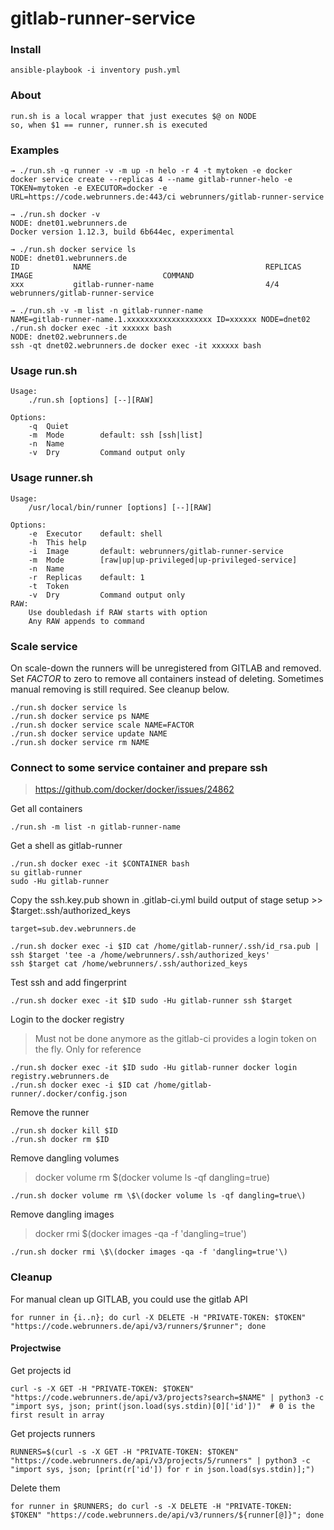 # gitlab-runner-service


### Install 

    ansible-playbook -i inventory push.yml

### About

    run.sh is a local wrapper that just executes $@ on NODE
    so, when $1 == runner, runner.sh is executed

### Examples

    → ./run.sh -q runner -v -m up -n helo -r 4 -t mytoken -e docker
    docker service create --replicas 4 --name gitlab-runner-helo -e TOKEN=mytoken -e EXECUTOR=docker -e URL=https://code.webrunners.de:443/ci webrunners/gitlab-runner-service

    → ./run.sh docker -v
    NODE: dnet01.webrunners.de
    Docker version 1.12.3, build 6b644ec, experimental

    → ./run.sh docker service ls
    NODE: dnet01.webrunners.de
    ID            NAME                                       REPLICAS  IMAGE                             COMMAND
    xxx           gitlab-runner-name                         4/4       webrunners/gitlab-runner-service

    → ./run.sh -v -m list -n gitlab-runner-name
    NAME=gitlab-runner-name.1.xxxxxxxxxxxxxxxxxxx ID=xxxxxx NODE=dnet02 ./run.sh docker exec -it xxxxxx bash
    NODE: dnet02.webrunners.de
    ssh -qt dnet02.webrunners.de docker exec -it xxxxxx bash

### Usage run.sh

    Usage:
        ./run.sh [options] [--][RAW]

    Options:
        -q  Quiet
        -m  Mode        default: ssh [ssh|list]
        -n  Name
        -v  Dry         Command output only


### Usage runner.sh

    Usage:
        /usr/local/bin/runner [options] [--][RAW]

    Options:
        -e  Executor    default: shell
        -h  This help
        -i  Image       default: webrunners/gitlab-runner-service
        -m  Mode        [raw|up|up-privileged|up-privileged-service]
        -n  Name
        -r  Replicas    default: 1
        -t  Token
        -v  Dry         Command output only
    RAW:
        Use doubledash if RAW starts with option
        Any RAW appends to command

### Scale service

On scale-down the runners will be unregistered from GITLAB and removed.
Set _FACTOR_ to zero to remove all containers instead of deleting.
Sometimes manual removing is still required. See cleanup below.

    ./run.sh docker service ls
    ./run.sh docker service ps NAME
    ./run.sh docker service scale NAME=FACTOR
    ./run.sh docker service update NAME
    ./run.sh docker service rm NAME

### Connect to some service container and prepare ssh

> https://github.com/docker/docker/issues/24862


Get all containers
    
    ./run.sh -m list -n gitlab-runner-name

Get a shell as gitlab-runner

    ./run.sh docker exec -it $CONTAINER bash
    su gitlab-runner
    sudo -Hu gitlab-runner

Copy the ssh.key.pub shown in .gitlab-ci.yml build output of stage setup >> $target:.ssh/authorized_keys 
    
    target=sub.dev.webrunners.de

    ./run.sh docker exec -i $ID cat /home/gitlab-runner/.ssh/id_rsa.pub | ssh $target 'tee -a /home/webrunners/.ssh/authorized_keys'
    ssh $target cat /home/webrunners/.ssh/authorized_keys

Test ssh and add fingerprint

    ./run.sh docker exec -it $ID sudo -Hu gitlab-runner ssh $target

Login to the docker registry

> Must not be done anymore as the gitlab-ci provides a login token on the fly.
> Only for reference

    ./run.sh docker exec -it $ID sudo -Hu gitlab-runner docker login registry.webrunners.de
    ./run.sh docker exec -i $ID cat /home/gitlab-runner/.docker/config.json

Remove the runner

    ./run.sh docker kill $ID
    ./run.sh docker rm $ID

Remove dangling volumes

> docker volume rm $(docker volume ls -qf dangling=true)

    ./run.sh docker volume rm \$\(docker volume ls -qf dangling=true\)

Remove dangling images

> docker rmi $(docker images -qa -f 'dangling=true')

    ./run.sh docker rmi \$\(docker images -qa -f 'dangling=true'\)

### Cleanup

For manual clean up GITLAB, you could use the gitlab API

    for runner in {i..n}; do curl -X DELETE -H "PRIVATE-TOKEN: $TOKEN" "https://code.webrunners.de/api/v3/runners/$runner"; done

#### Projectwise

 Get projects id

    curl -s -X GET -H "PRIVATE-TOKEN: $TOKEN" "https://code.webrunners.de/api/v3/projects?search=$NAME" | python3 -c "import sys, json; print(json.load(sys.stdin)[0]['id'])"  # 0 is the first result in array

 Get projects runners

    RUNNERS=$(curl -s -X GET -H "PRIVATE-TOKEN: $TOKEN" "https://code.webrunners.de/api/v3/projects/5/runners" | python3 -c "import sys, json; [print(r['id']) for r in json.load(sys.stdin)];")

 Delete them

    for runner in $RUNNERS; do curl -s -X DELETE -H "PRIVATE-TOKEN: $TOKEN" "https://code.webrunners.de/api/v3/runners/${runner[@]}"; done
